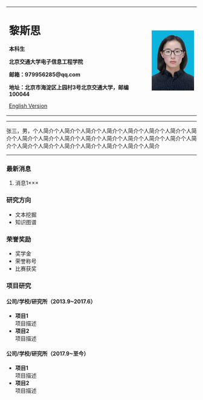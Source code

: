 ﻿<div>
<table border="0">
  <tr>
    <td width="75%">
      <h1>黎斯思</h1>
      <p><b>本科生</b></p>
      <p><b>北京交通大学电子信息工程学院</b></p>
      <p><b>邮箱：979956285@qq.com</b></p>
      <p><b>地址：北京市海淀区上园村3号北京交通大学，邮编100044</b></p>
      <p><a href="/index-en.html">English Version</a></p>
    </td>
    <td width="25%">
      <img src="/zhengjianzhaolss.jpg" width="100%">
    </td>
  </tr>
</table>
</div>

---

张三，男，个人简介个人简介个人简介个人简介个人简介个人简介个人简介个人简介个人简介个人简介个人简介个人简介个人简介个人简介个人简介个人简介个人简介个人简介个人简介个人简介个人简介个人简介个人简介个人简介

---

### 最新消息
1. 消息1×××

### 研究方向
- 文本挖掘
- 知识图谱

### 荣誉奖励
- 奖学金
- 荣誉称号
- 比赛获奖

### 项目研究
#### 公司/学校/研究所（2013.9~2017.6）
- **项目1**  
项目描述
- **项目2**  
项目描述

#### 公司/学校/研究所（2017.9~至今）
- **项目1**  
项目描述
- **项目2**  
项目描述
